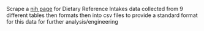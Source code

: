 Scrape a [nih page](https://www.ncbi.nlm.nih.gov/books/NBK208874/) for Dietary Reference Intakes data
collected from 9 different tables then formats then into csv files to provide a standard format for
this data for further analysis/engineering

